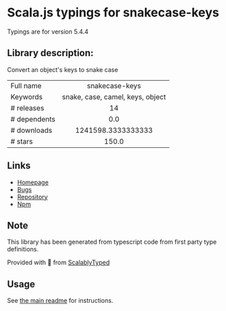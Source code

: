 
# Scala.js typings for snakecase-keys

Typings are for version 5.4.4

## Library description:
Convert an object's keys to snake case

|                    |                 |
| ------------------ | :-------------: |
| Full name          | snakecase-keys |
| Keywords           | snake, case, camel, keys, object |
| # releases         | 14 |
| # dependents       | 0.0 |
| # downloads        | 1241598.3333333333 |
| # stars            | 150.0 |

## Links
- [Homepage](https://github.com/bendrucker/snakecase-keys#readme)
- [Bugs](https://github.com/bendrucker/snakecase-keys/issues)
- [Repository](https://github.com/bendrucker/snakecase-keys)
- [Npm](https://www.npmjs.com/package/snakecase-keys)
    


## Note
This library has been generated from typescript code from first party type definitions.

Provided with :purple_heart: from [ScalablyTyped](https://github.com/oyvindberg/ScalablyTyped)

## Usage
See [the main readme](../../readme.md) for instructions.


